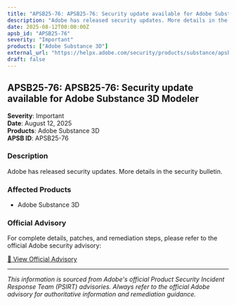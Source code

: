 ```yaml
---
title: "APSB25-76: APSB25-76: Security update available for Adobe Substance 3D Modeler"
description: "Adobe has released security updates. More details in the security bulletin."
date: 2025-08-12T00:00:00Z
apsb_id: "APSB25-76"
severity: "Important"
products: ["Adobe Substance 3D"]
external_url: "https://helpx.adobe.com/security/products/substance/apsb25-76.html"
draft: false
---
```


## APSB25-76: APSB25-76: Security update available for Adobe Substance 3D Modeler

**Severity**: Important  
**Date**: August 12, 2025  
**Products**: Adobe Substance 3D  
**APSB ID**: APSB25-76

### Description

Adobe has released security updates. More details in the security bulletin.

### Affected Products

- Adobe Substance 3D


### Official Advisory

For complete details, patches, and remediation steps, please refer to the official Adobe security advisory:

[🔗 View Official Advisory](https://helpx.adobe.com/security/products/substance/apsb25-76.html)

---

*This information is sourced from Adobe's official Product Security Incident Response Team (PSIRT) advisories. Always refer to the official Adobe advisory for authoritative information and remediation guidance.*

